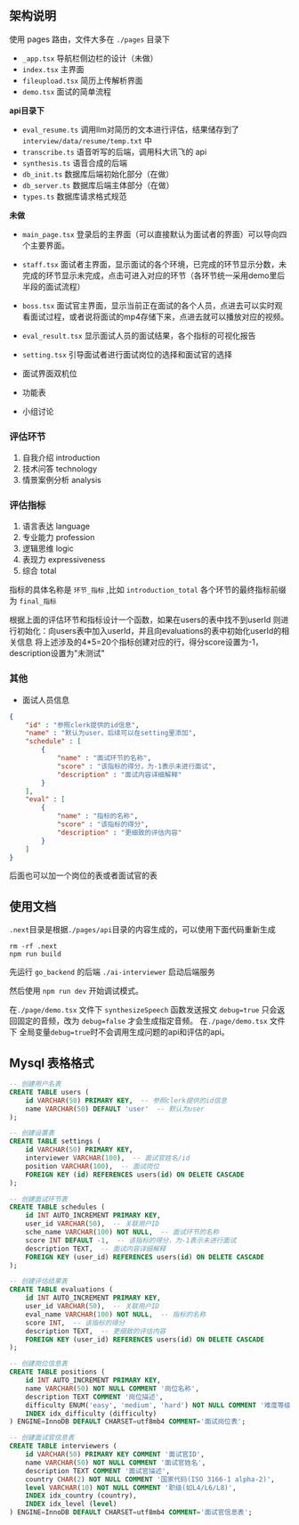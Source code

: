 ## 架构说明

使用 pages 路由，文件大多在 `./pages` 目录下

* `_app.tsx` 导航栏侧边栏的设计（未做）
* `index.tsx` 主界面
* `fileupload.tsx` 简历上传解析界面
* `demo.tsx` 面试的简单流程

**api目录下**

* `eval_resume.ts` 调用llm对简历的文本进行评估，结果储存到了 `interview/data/resume/temp.txt` 中
* `transcribe.ts` 语音听写的后端，调用科大讯飞的 api
* `synthesis.ts` 语音合成的后端
* `db_init.ts` 数据库后端初始化部分（在做）
* `db_server.ts` 数据库后端主体部分（在做）
* `types.ts` 数据库请求格式规范

**未做**

* `main_page.tsx` 登录后的主界面（可以直接默认为面试者的界面）可以导向四个主要界面。
* `staff.tsx` 面试者主界面，显示面试的各个环境，已完成的环节显示分数，未完成的环节显示未完成，点击可进入对应的环节（各环节统一采用demo里后半段的面试流程）
* `boss.tsx` 面试官主界面，显示当前正在面试的各个人员，点进去可以实时观看面试过程，或者说将面试的mp4存储下来，点进去就可以播放对应的视频。
* `eval_result.tsx` 显示面试人员的面试结果，各个指标的可视化报告
* `setting.tsx` 引导面试者进行面试岗位的选择和面试官的选择

* 面试界面双机位
* 功能表
* 小组讨论

### 评估环节

1. 自我介绍 introduction
2. 技术问答 technology
3. 情景案例分析 analysis

### 评估指标

1. 语言表达 language
2. 专业能力 profession
3. 逻辑思维 logic
4. 表现力 expressiveness
5. 综合 total

指标的具体名称是 `环节_指标` ,比如 `introduction_total`
各个环节的最终指标前缀为 `final_指标`

根据上面的评估环节和指标设计一个函数，如果在users的表中找不到userId
则进行初始化：向users表中加入userId，并且向evaluations的表中初始化userId的相关信息
将上述涉及的4*5=20个指标创建对应的行，得分score设置为-1，description设置为"未测试"

### 其他

* 面试人员信息

```json
{
    "id" : "参照clerk提供的id信息",
    "name" : "默认为user，后续可以在setting里添加",
    "schedule" : [
        {
            "name" : "面试环节的名称",
            "score" : "该指标的得分，为-1表示未进行面试",
            "description" : "面试内容详细解释"
        }
    ],
    "eval" : [
        {
            "name" : "指标的名称",
            "score" : "该指标的得分",
            "description" : "更细致的评估内容"
        }
    ]
}
```

后面也可以加一个岗位的表或者面试官的表

## 使用文档
`.next`目录是根据`./pages/api`目录的内容生成的，可以使用下面代码重新生成

```
rm -rf .next
npm run build
```

先运行 `go_backend` 的后端 `./ai-interviewer` 启动后端服务

然后使用 `npm run dev` 开始调试模式。

在`./page/demo.tsx` 文件下 `synthesizeSpeech` 函数发送报文 `debug=true` 只会返回固定的音频，改为 `debug=false` 才会生成指定音频。
在`./page/demo.tsx` 文件下 全局变量`debug=true`时不会调用生成问题的api和评估的api。

## Mysql 表格格式

```sql
-- 创建用户名表
CREATE TABLE users (
    id VARCHAR(50) PRIMARY KEY,  -- 参照clerk提供的id信息
    name VARCHAR(50) DEFAULT 'user'  -- 默认为user
);

-- 创建设置表
CREATE TABLE settings (
    id VARCHAR(50) PRIMARY KEY,
    interviewer VARCHAR(100),  -- 面试官姓名/id
    position VARCHAR(100),  -- 面试岗位
    FOREIGN KEY (id) REFERENCES users(id) ON DELETE CASCADE
);

-- 创建面试环节表
CREATE TABLE schedules (
    id INT AUTO_INCREMENT PRIMARY KEY,
    user_id VARCHAR(50),  -- 关联用户ID
    sche_name VARCHAR(100) NOT NULL,  -- 面试环节的名称
    score INT DEFAULT -1,  -- 该指标的得分，为-1表示未进行面试
    description TEXT,  -- 面试内容详细解释
    FOREIGN KEY (user_id) REFERENCES users(id) ON DELETE CASCADE
);

-- 创建评估结果表
CREATE TABLE evaluations (
    id INT AUTO_INCREMENT PRIMARY KEY,
    user_id VARCHAR(50),  -- 关联用户ID
    eval_name VARCHAR(100) NOT NULL,  -- 指标的名称
    score INT,  -- 该指标的得分
    description TEXT,  -- 更细致的评估内容
    FOREIGN KEY (user_id) REFERENCES users(id) ON DELETE CASCADE
);

-- 创建岗位信息表
CREATE TABLE positions (
    id INT AUTO_INCREMENT PRIMARY KEY,
    name VARCHAR(50) NOT NULL COMMENT '岗位名称',
    description TEXT COMMENT '岗位描述',
    difficulty ENUM('easy', 'medium', 'hard') NOT NULL COMMENT '难度等级',
    INDEX idx_difficulty (difficulty)
) ENGINE=InnoDB DEFAULT CHARSET=utf8mb4 COMMENT='面试岗位表';

-- 创建面试官信息表
CREATE TABLE interviewers (
    id VARCHAR(50) PRIMARY KEY COMMENT '面试官ID',
    name VARCHAR(50) NOT NULL COMMENT '面试官姓名',
    description TEXT COMMENT '面试官描述',
    country CHAR(2) NOT NULL COMMENT '国家代码(ISO 3166-1 alpha-2)',
    level VARCHAR(10) NOT NULL COMMENT '职级(如L4/L6/L8)',
    INDEX idx_country (country),
    INDEX idx_level (level)
) ENGINE=InnoDB DEFAULT CHARSET=utf8mb4 COMMENT='面试官信息表';
```